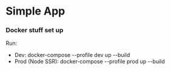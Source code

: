 # Simple App

### Docker stuff set up

Run:
- Dev: docker-compose --profile dev up --build
- Prod (Node SSR): docker-compose --profile prod up --build
